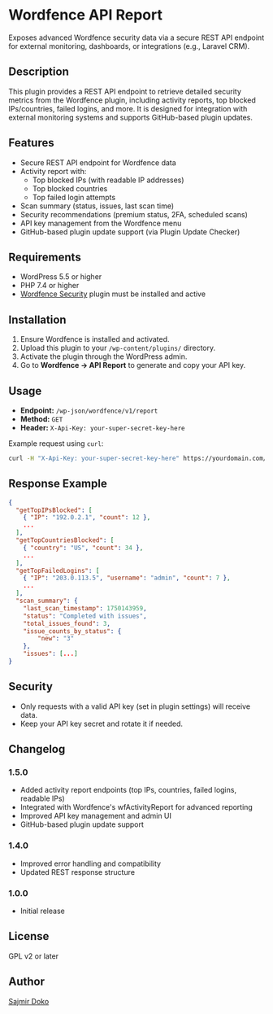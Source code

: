 # Wordfence API Report

Exposes advanced Wordfence security data via a secure REST API endpoint for external monitoring, dashboards, or integrations (e.g., Laravel CRM).

## Description
This plugin provides a REST API endpoint to retrieve detailed security metrics from the Wordfence plugin, including activity reports, top blocked IPs/countries, failed logins, and more. It is designed for integration with external monitoring systems and supports GitHub-based plugin updates.

## Features
- Secure REST API endpoint for Wordfence data
- Activity report with:
  - Top blocked IPs (with readable IP addresses)
  - Top blocked countries
  - Top failed login attempts
- Scan summary (status, issues, last scan time)
- Security recommendations (premium status, 2FA, scheduled scans)
- API key management from the Wordfence menu
- GitHub-based plugin update support (via Plugin Update Checker)

## Requirements
- WordPress 5.5 or higher
- PHP 7.4 or higher
- [Wordfence Security](https://wordpress.org/plugins/wordfence/) plugin must be installed and active

## Installation
1. Ensure Wordfence is installed and activated.
2. Upload this plugin to your `/wp-content/plugins/` directory.
3. Activate the plugin through the WordPress admin.
4. Go to **Wordfence → API Report** to generate and copy your API key.

## Usage
- **Endpoint:** `/wp-json/wordfence/v1/report`
- **Method:** `GET`
- **Header:** `X-Api-Key: your-super-secret-key-here`

Example request using `curl`:

```sh
curl -H "X-Api-Key: your-super-secret-key-here" https://yourdomain.com/wp-json/wordfence/v1/report
```

## Response Example

```json
{
  "getTopIPsBlocked": [
    { "IP": "192.0.2.1", "count": 12 },
    ...
  ],
  "getTopCountriesBlocked": [
    { "country": "US", "count": 34 },
    ...
  ],
  "getTopFailedLogins": [
    { "IP": "203.0.113.5", "username": "admin", "count": 7 },
    ...
  ],
  "scan_summary": {
    "last_scan_timestamp": 1750143959,
    "status": "Completed with issues",
    "total_issues_found": 3,
    "issue_counts_by_status": {
        "new": "3"
    },
    "issues": [...]
}
```

## Security
- Only requests with a valid API key (set in plugin settings) will receive data.
- Keep your API key secret and rotate it if needed.

## Changelog
### 1.5.0
- Added activity report endpoints (top IPs, countries, failed logins, readable IPs)
- Integrated with Wordfence's wfActivityReport for advanced reporting
- Improved API key management and admin UI
- GitHub-based plugin update support

### 1.4.0
- Improved error handling and compatibility
- Updated REST response structure

### 1.0.0
- Initial release

## License
GPL v2 or later

## Author
[Sajmir Doko](https://localweb.it)
